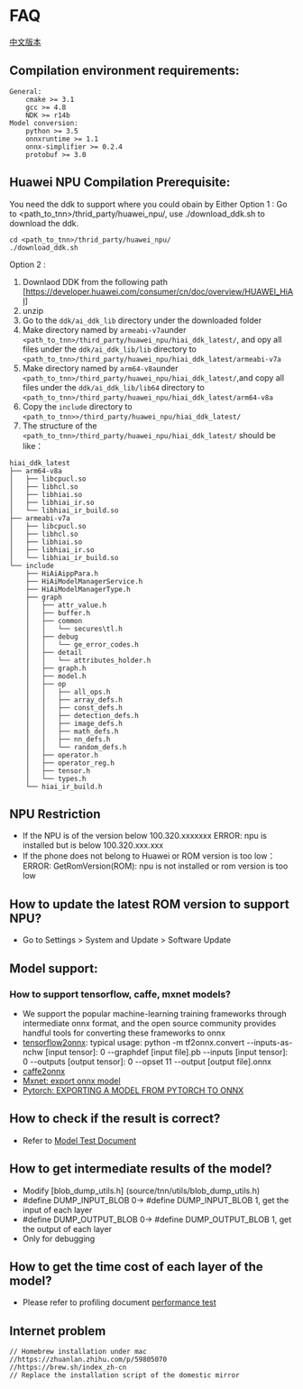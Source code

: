 # FAQ

[中文版本](../cn/faq.md)

## Compilation environment requirements:
    General:
        cmake >= 3.1
        gcc >= 4.8
        NDK >= r14b
    Model conversion:
        python >= 3.5
        onnxruntime >= 1.1
        onnx-simplifier >= 0.2.4
        protobuf >= 3.0
        

## Huawei NPU Compilation Prerequisite:
You need the ddk to support where you could obain by 
Either 
Option 1 :
Go to <path_to_tnn>/thrid_party/huawei_npu/, use ./download_ddk.sh to download the ddk.
````
cd <path_to_tnn>/thrid_party/huawei_npu/
./download_ddk.sh 
````
Option 2 :
1. Downlaod DDK from the following path [https://developer.huawei.com/consumer/cn/doc/overview/HUAWEI_HiAI]
2. unzip 
3. Go to the `ddk/ai_ddk_lib` directory under the downloaded folder 
4. Make directory named by `armeabi-v7a`under  `<path_to_tnn>/third_party/huawei_npu/hiai_ddk_latest/`, and opy all files under the `ddk/ai_ddk_lib/lib` directory to `<path_to_tnn>/third_party/huawei_npu/hiai_ddk_latest/armeabi-v7a`
5.  Make directory named by `arm64-v8a`under  `<path_to_tnn>/third_party/huawei_npu/hiai_ddk_latest/`,and copy all files under the `ddk/ai_ddk_lib/lib64` directory to  `<path_to_tnn>/third_party/huawei_npu/hiai_ddk_latest/arm64-v8a`
6. Copy the `include` directory to `<path_to_tnn>>/third_party/huawei_npu/hiai_ddk_latest/`
7. The structure of the `<path_to_tnn>/third_party/huawei_npu/hiai_ddk_latest/` should be like：

```
hiai_ddk_latest
├── arm64-v8a 
│   ├── libcpucl.so 
│   ├── libhcl.so
│   ├── libhiai.so
│   ├── libhiai_ir.so
│   └── libhiai_ir_build.so
├── armeabi-v7a
│   ├── libcpucl.so
│   ├── libhcl.so
│   ├── libhiai.so
│   ├── libhiai_ir.so
│   └── libhiai_ir_build.so
└── include
    ├── HiAiAippPara.h
    ├── HiAiModelManagerService.h
    ├── HiAiModelManagerType.h
    ├── graph
    │   ├── attr_value.h
    │   ├── buffer.h
    │   ├── common
    │   │   └── secures\tl.h
    │   ├── debug
    │   │   └── ge_error_codes.h
    │   ├── detail
    │   │   └── attributes_holder.h
    │   ├── graph.h
    │   ├── model.h
    │   ├── op
    │   │   ├── all_ops.h
    │   │   ├── array_defs.h
    │   │   ├── const_defs.h
    │   │   ├── detection_defs.h
    │   │   ├── image_defs.h
    │   │   ├── math_defs.h
    │   │   ├── nn_defs.h
    │   │   └── random_defs.h
    │   ├── operator.h
    │   ├── operator_reg.h
    │   ├── tensor.h 
    │   └── types.h
    └── hiai_ir_build.h
```

## NPU Restriction
* If the NPU is of the version below 100.320.xxxxxxx
  ERROR: npu is installed but is below 100.320.xxx.xxx
* If the phone does not belong to Huawei or ROM version is too low：
  ERROR: GetRomVersion(ROM): npu is not installed or rom version is too low
  
## How to update the latest ROM version to support NPU?
* Go to Settings > System and Update > Software Update
    
## Model support:

### How to support tensorflow, caffe, mxnet models?
* We support the popular machine-learning training frameworks through intermediate onnx format, and the open source community provides handful tools for converting these frameworks to onnx
* [tensorflow2onnx](https://github.com/onnx/tensorflow-onnx): typical usage: python -m tf2onnx.convert --inputs-as-nchw [input tensor]: 0 --graphdef [input file].pb --inputs [input tensor]: 0 --outputs [output tensor]: 0 --opset 11 --output [output file].onnx
* [caffe2onnx](./user/caffe2tnn_en.md)
* [Mxnet: export onnx model](https://mxnet.apache.org/api/python/docs/tutorials/deploy/export/onnx.html)
* [Pytorch: EXPORTING A MODEL FROM PYTORCH TO ONNX](https://pytorch.org/tutorials/advanced/super_resolution_with_onnxruntime.html)

## How to check if the result is correct?
* Refer to [Model Test Document](./user/test_en.md)


## How to get intermediate results of the model?
* Modify [blob_dump_utils.h] (source/tnn/utils/blob_dump_utils.h)
*   \#define DUMP_INPUT_BLOB 0-> #define DUMP_INPUT_BLOB 1, get the input of each layer
*   \#define DUMP_OUTPUT_BLOB 0-> #define DUMP_OUTPUT_BLOB 1, get the output of each layer
* Only for debugging

## How to get the time cost of each layer of the model?
* Please refer to profiling document [performance test](./development/profiling_en.md)

## Internet problem
```text
// Homebrew installation under mac
//https://zhuanlan.zhihu.com/p/59805070
//https://brew.sh/index_zh-cn
// Replace the installation script of the domestic mirror
```
